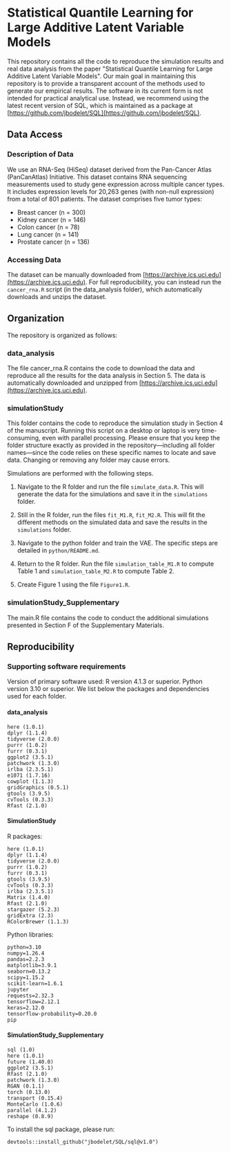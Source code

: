 # Statistical Quantile Learning for Large Additive Latent Variable Models

This repository contains all the code to reproduce the simulation results and real data analysis from the paper "Statistical Quantile Learning for Large Additive Latent Variable Models".
Our main goal in maintaining this repository is to provide a transparent account of the methods used to generate our empirical results. The software in its current form is not intended for practical analytical use. Instead, we recommend using the latest recent version of SQL, which is maintained as a package at [https://github.com/jbodelet/SQL](https://github.com/jbodelet/SQL).


## Data Access

### Description of Data

We use an RNA-Seq (HiSeq) dataset derived from the Pan-Cancer Atlas (PanCanAtlas) Initiative. 
This dataset contains RNA sequencing measurements used to study gene expression across multiple cancer types. 
It includes expression levels for 20,263 genes (with non-null expression) from a total of 801 patients. 
The dataset comprises five tumor types:
* Breast cancer (n = 300)
* Kidney cancer (n = 146)
* Colon cancer (n = 78)
* Lung cancer (n = 141)
* Prostate cancer (n = 136)
    


### Accessing Data

The dataset can be manually downloaded from [https://archive.ics.uci.edu](https://archive.ics.uci.edu).
For full reproducibility, you can instead run the `cancer_rna.R` script (in the data_analysis folder), which automatically downloads and unzips the dataset.



## Organization

The repository is organized as follows:

### data_analysis

The file cancer_rna.R contains the code to download the data and reproduce all the results for the data analysis in Section 5.
The data is automatically downloaded and unzipped from [https://archive.ics.uci.edu](https://archive.ics.uci.edu).


### simulationStudy
This folder contains the code to reproduce the simulation study in Section 4 of the manuscript.
Running this script on a desktop or laptop is very time-consuming, even with parallel processing.
Please ensure that you keep the folder structure exactly as provided in the repository—including all folder names—since the code relies on these specific names to locate and save data. 
Changing or removing any folder may cause errors.

Simulations are performed with the following steps.

1. Navigate to the R folder and run the file `simulate_data.R`. This will generate the data for the simulations and save it in the `simulations` folder.

2. Still in the R folder, run the files `fit_M1.R`, `fit_M2.R`. This will fit the different methods on the simulated data and save the results in the `simulations` folder.

3. Navigate to the python folder and train the VAE. The specific steps are detailed in `python/README.md`.

4. Return to the R folder. Run the file `simulation_table_M1.R` to compute Table 1 and `simulation_table_M2.R` to compute Table 2.

5. Create Figure 1 using the file `Figure1.R`.



### simulationStudy_Supplementary

The main.R file contains the code to conduct the additional simulations presented in Section F of the Supplementary Materials.

## Reproducibility

### Supporting software requirements

Version of primary software used: R version 4.1.3 or superior. Python version 3.10 or superior.
We list below the packages and dependencies used for each folder.

#### data_analysis
```
here (1.0.1)
dplyr (1.1.4) 
tidyverse (2.0.0) 
purrr (1.0.2)
furrr (0.3.1) 
ggplot2 (3.5.1) 
patchwork (1.3.0) 
irlba (2.3.5.1) 
e1071 (1.7.16) 
cowplot (1.1.3) 
gridGraphics (0.5.1) 
gtools (3.9.5) 
cvTools (0.3.3) 
Rfast (2.1.0) 
```

#### SimulationStudy

R packages:

```
here (1.0.1)
dplyr (1.1.4) 
tidyverse (2.0.0) 
purrr (1.0.2)
furrr (0.3.1) 
gtools (3.9.5) 
cvTools (0.3.3) 
irlba (2.3.5.1) 
Matrix (1.4.0)
Rfast (2.1.0)
stargazer (5.2.3)
gridExtra (2.3)
RColorBrewer (1.1.3)
```

Python libraries:

```
python=3.10
numpy=1.26.4
pandas=2.2.3
matplotlib=3.9.1
seaborn=0.13.2
scipy=1.15.2
scikit-learn=1.6.1
jupyter
requests=2.32.3
tensorflow=2.12.1
keras=2.12.0
tensorflow-probability=0.20.0
pip
```


#### SimulationStudy_Supplementary

```
sql (1.0)
here (1.0.1)
future (1.40.0)
ggplot2 (3.5.1) 
Rfast (2.1.0) 
patchwork (1.3.0)
RGAN (0.1.1) 
torch (0.13.0) 
transport (0.15.4) 
MonteCarlo (1.0.6) 
parallel (4.1.2) 
reshape (0.8.9) 
```

To install the sql package, please run:
```
devtools::install_github("jbodelet/SQL/sql@v1.0")
```







